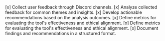 [x] Collect user feedback through Discord channels.
[x] Analyze collected feedback for common themes and insights.
[x] Develop actionable recommendations based on the analysis outcomes.
[x] Define metrics for evaluating the tool's effectiveness and ethical alignment.
[x] Define metrics for evaluating the tool's effectiveness and ethical alignment.
[x] Document findings and recommendations in a structured format.